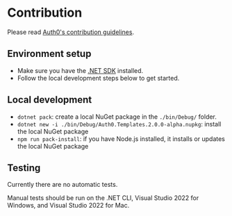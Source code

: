 # Contribution

Please read [Auth0's contribution guidelines](https://github.com/auth0/open-source-template/blob/master/GENERAL-CONTRIBUTING.md).

## Environment setup

- Make sure you have the [.NET  SDK](https://dotnet.microsoft.com/download/dotnet/7.0) installed.
- Follow the local development steps below to get started.

## Local development

- `dotnet pack`: create a local NuGet package in the `./bin/Debug/` folder.
- `dotnet new -i ./bin/Debug/Auth0.Templates.2.0.0-alpha.nupkg`: install the local NuGet package
- `npm run pack-install`: if you have Node.js installed, it installs or updates the local NuGet package

## Testing

Currently there are no automatic tests.

Manual tests should be run on the .NET CLI, Visual Studio 2022 for Windows, and Visual Studio 2022 for Mac.